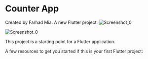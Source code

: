 # Counter App

Created by Farhad Mia. A new Flutter project.
![Screenshot_0](https://github.com/farhadcse7/farhadostad/assets/48383136/685779c3-19e3-41ce-bb56-937f0f632002)

![Screenshot_0](https://github.com/farhadcse7/farhadostad/assets/48383136/b31f10c9-dbe5-4c1b-99b1-61d99778a7e8)


This project is a starting point for a Flutter application.

A few resources to get you started if this is your first Flutter project:

